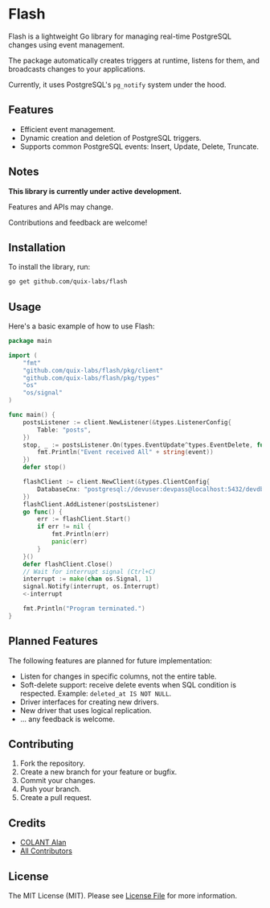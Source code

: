 # Flash

Flash is a lightweight Go library for managing real-time PostgreSQL changes using event management.

The package automatically creates triggers at runtime, listens for them, and broadcasts changes to your applications.

Currently, it uses PostgreSQL's `pg_notify` system under the hood.

## Features

- Efficient event management.
- Dynamic creation and deletion of PostgreSQL triggers.
- Supports common PostgreSQL events: Insert, Update, Delete, Truncate.

## Notes
**This library is currently under active development.**

Features and APIs may change.

Contributions and feedback are welcome!


## Installation

To install the library, run:

```bash
go get github.com/quix-labs/flash
```
## Usage

Here's a basic example of how to use Flash:

```go
package main

import (
	"fmt"
	"github.com/quix-labs/flash/pkg/client"
	"github.com/quix-labs/flash/pkg/types"
	"os"
	"os/signal"
)

func main() {
	postsListener := client.NewListener(&types.ListenerConfig{
		Table: "posts",
	})
	stop, _ := postsListener.On(types.EventUpdate^types.EventDelete, func(event types.Event) {
		fmt.Println("Event received All" + string(event))
	})
	defer stop()

	flashClient := client.NewClient(&types.ClientConfig{
		DatabaseCnx: "postgresql://devuser:devpass@localhost:5432/devdb",
	})
	flashClient.AddListener(postsListener)
	go func() {
		err := flashClient.Start()
		if err != nil {
			fmt.Println(err)
			panic(err)
		}
	}()
	defer flashClient.Close()
	// Wait for interrupt signal (Ctrl+C)
	interrupt := make(chan os.Signal, 1)
	signal.Notify(interrupt, os.Interrupt)
	<-interrupt

	fmt.Println("Program terminated.")
}

```

## Planned Features

The following features are planned for future implementation:

- Listen for changes in specific columns, not the entire table.
- Soft-delete support: receive delete events when SQL condition is respected. Example: `deleted_at IS NOT NULL`.
- Driver interfaces for creating new drivers.
- New driver that uses logical replication.
- ... any feedback is welcome.


## Contributing

1. Fork the repository.
2. Create a new branch for your feature or bugfix.
3. Commit your changes.
4. Push your branch.
5. Create a pull request.


## Credits

- [COLANT Alan](https://github.com/alancolant)
- [All Contributors](../../contributors)

## License

The MIT License (MIT). Please see [License File](LICENSE.md) for more information.


